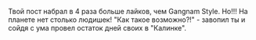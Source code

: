 Твой пост набрал в 4 раза больше лайков, чем Gangnam Style. 
Но!!! На планете нет столько людишек! "Как такое возможно?!" - завопил ты и сойдя с
ума провел остаток дней своих в "Калинке".
